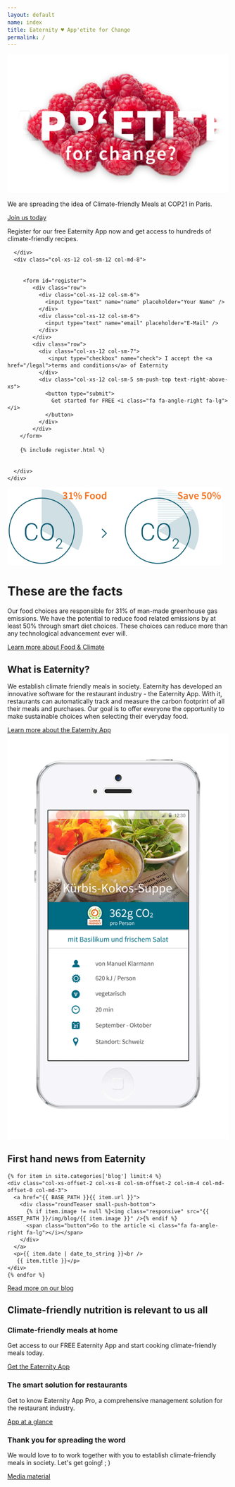 ```yaml
---
layout: default
name: index
title: Eaternity ♥ App'etite for Change
permalink: /
---
```


<div class="bgDarkBlue viewPortHeight">
<div class="container">
<div class="row small-push-top small-push-bottom">
      <div class="col-xs-12 col-sm-offset-1 col-sm-10">
        <a href="/appetite-for-change"><img class="responsive" src="/img/home/home-teaser.png" /></a>
      </div>
    </div>
    <div class="row small-push-bottom">
      <div class="col-xs-12 col-sm-offset-1 col-sm-10 text-center">
        <p class="teaserText">
          We are spreading the idea of Climate-friendly Meals at COP21 in Paris.
        </p>
      </div>
    </div>
    <div class="row push-bottom">
      <div class="col-xs-12 text-center">
        <a href="/appetite-for-change" class="button large">
          Join us today <i class="fa fa-angle-right fa-lg"></i>
        </a>
      </div>
    </div>
  </div>
</div><!-- /.viewPortHeight -->

<div class="bgLightGrey big-push-bottom">
  <div class="container">
    <div class="row push-top push-bottom">
      <div class="col-xs-12 col-md-4">
        <p class="teaserText">
          Register for our free Eaternity App now and get access to hundreds of climate-friendly recipes.
        </p>
	 	<p id="result"></p>

      </div>
      <div class="col-xs-12 col-sm-12 col-md-8">


		 <form id="register">
	        <div class="row">
	          <div class="col-xs-12 col-sm-6">
	            <input type="text" name="name" placeholder="Your Name" />
	          </div>
	          <div class="col-xs-12 col-sm-6">
	            <input type="text" name="email" placeholder="E-Mail" />
	          </div>
	        </div>
	        <div class="row">
	          <div class="col-xs-12 col-sm-7">
	             <input type="checkbox" name="check"> I accept the <a href="/legal">terms and conditions</a> of Eaternity
	          </div>
	          <div class="col-xs-12 col-sm-5 sm-push-top text-right-above-xs">
	            <button type="submit">
	              Get started for FREE <i class="fa fa-angle-right fa-lg"></i>
	            </button>
	          </div>
	        </div>
		</form>

		{% include register.html %}


      </div>
    </div>
  </div>
</div>

<div class="container big-push-bottom">
  <div class="row verticalAlign">
    <div class="col-xs-12 col-sm-5">
      <img class="responsive"  src="/img/home/illustration-facts.svg">
    </div>
    <div class="col-xs-12 col-sm-7 col-md-offset-1 col-md-5 xs-push-top">
      <div>
        <h1>These are the facts</h1>
        <p>Our food choices are responsible for 31% of man-made greenhouse gas emissions. We have the potential to reduce food related emissions by at least 50% through smart diet choices. These choices can reduce more than any technological advancement ever will.</p>
        <a class="button" href="/foodprint">Learn more about Food & Climate <i class="fa fa-angle-right fa-lg"></i></a>
      </div>
    </div>
  </div>
</div>

<div class="bgDarkBlue">
  <div class="container">
    <div class="row small-push-top small-push-bottom verticalAlign">
      <div class="col-xs-12 col-sm-7">
        <div>
          <h2>What is Eaternity?</h2>
          <p>We establish climate friendly meals in society. Eaternity has developed an innovative software for the restaurant industry - the Eaternity App. With it, restaurants can automatically track and measure the carbon footprint of all their meals and purchases. Our goal is to offer everyone the opportunity to make sustainable choices when selecting their everyday food.</p>
          <a class="button" href="/app">Learn more about the Eaternity App <i class="fa fa-angle-right fa-lg"></i></a>
        </div>
      </div>
      <div class="col-xs-offset-2 col-xs-8 col-sm-offset-1 col-sm-3">
        <img class="responsive" src="/img/home/iphone-screen.png">
      </div>
    </div>
  </div>
</div>

<div class="container">
  <div class="row push-top small-push-bottom">
    <div class="col-xs-12 text-center">
      <h2>First hand news from Eaternity</h2>
    </div>
  </div>
  <div class="row text-center">


	{% for item in site.categories['blog'] limit:4 %}
    <div class="col-xs-offset-2 col-xs-8 col-sm-offset-2 col-sm-4 col-md-offset-0 col-md-3">
      <a href="{{ BASE_PATH }}{{ item.url }}">
        <div class="roundTeaser small-push-bottom">
          {% if item.image != null %}<img class="responsive" src="{{ ASSET_PATH }}/img/blog/{{ item.image }}" />{% endif %}
          <span class="button">Go to the article <i class="fa fa-angle-right fa-lg"></i></span>
        </div>
      </a>
      <p>{{ item.date | date_to_string }}<br />
       {{ item.title }}</p>
    </div>
    {% endfor %}

  </div>
  <div class="row">
    <div class="col-xs-12 text-center small-push-top push-bottom">
      <a href="/blog" class="button">Read more on our blog <i class="fa fa-angle-right fa-lg"></i></a>
    </div>
  </div>
</div>

<div class="window" style="background-image: url('/img/home/home-parallax.jpg')">
</div>

<div class="container">
  <div class="row push-top small-push-bottom">
    <div class="col-xs-12 text-center">
      <h2>Climate-friendly nutrition is relevant to us all</h2>
    </div>
  </div>
  <div class="row push-bottom">
    <div class="co-xs-12 col-md-4">
      <div class="teaserFacts bgLightBlue">
        <h3>Climate-friendly meals at home</h3>
        <p>Get access to our FREE Eaternity App and start cooking climate-friendly meals today.</p>
        <a class="button" href="/app/get-the-app">Get the Eaternity App<i class="fa fa-angle-right fa-lg"></i></a>
      </div>
    </div>
    <div class="co-xs-12 col-md-4 sm-push-top">
      <div class="teaserFacts bgLightBlue">
        <h3>The smart solution for restaurants</h3>
        <p>Get to know Eaternity App Pro, a comprehensive management solution for the restaurant industry.</p>
        <a class="button" href="/app">App at a glance<i class="fa fa-angle-right fa-lg"></i></a>
      </div>
    </div>
    <div class="co-xs-12 col-md-4 sm-push-top">
      <div class="teaserFacts bgLightBlue">
        <h3>Thank you for spreading the word</h3>
        <p>We would love to to work together with you to establish climate-friendly meals in society. Let's get going! ; )</p>
        <a class="button" href="/about/media">Media material<i class="fa fa-angle-right fa-lg"></i></a>
      </div>
    </div>
  </div>
</div>
